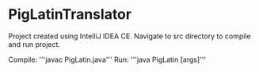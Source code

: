 # PigLatinTranslator

Project created using IntelliJ IDEA CE.
Navigate to src directory to compile and run project.

Compile: '''javac PigLatin.java'''
Run: '''java PigLatin [args]'''
